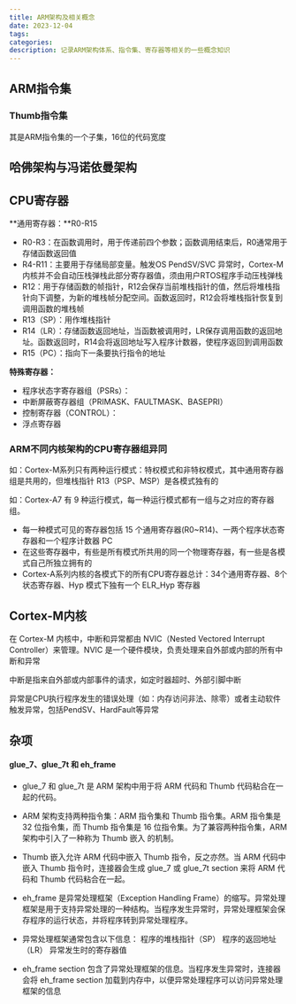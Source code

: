 ```yaml
---
title: ARM架构及相关概念
date: 2023-12-04
tags:
categories:
description: 记录ARM架构体系、指令集、寄存器等相关的一些概念知识
---
```



## ARM指令集

### Thumb指令集
其是ARM指令集的一个子集，16位的代码宽度


## 哈佛架构与冯诺依曼架构



## CPU寄存器

**通用寄存器：**R0-R15
- R0-R3：在函数调用时，用于传递前四个参数；函数调用结束后，R0通常用于存储函数返回值
- R4-R11：主要用于存储局部变量。触发OS PendSV/SVC 异常时，Cortex-M内核并不会自动压栈弹栈此部分寄存器值，须由用户RTOS程序手动压栈弹栈
- R12：用于存储函数的帧指针，R12会保存当前堆栈指针的值，然后将堆栈指针向下调整，为新的堆栈帧分配空间。函数返回时，R12会将堆栈指针恢复到调用函数的堆栈帧
- R13（SP）：用作堆栈指针
- R14（LR）：存储函数返回地址，当函数被调用时，LR保存调用函数的返回地址。函数返回时，R14会将返回地址写入程序计数器，使程序返回到调用函数
- R15（PC）：指向下一条要执行指令的地址


**特殊寄存器：**
- 程序状态字寄存器组（PSRs）：
- 中断屏蔽寄存器组（PRIMASK、FAULTMASK、BASEPRI）
- 控制寄存器（CONTROL）：
- 浮点寄存器


### ARM不同内核架构的CPU寄存器组异同

如：Cortex-M系列只有两种运行模式：特权模式和非特权模式，其中通用寄存器组是共用的，但堆栈指针 R13（PSP、MSP）是各模式独有的

如：Cortex-A7 有 9 种运行模式，每一种运行模式都有一组与之对应的寄存器组。
- 每一种模式可见的寄存器包括 15 个通用寄存器(R0~R14)、一两个程序状态寄存器和一个程序计数器 PC
- 在这些寄存器中，有些是所有模式所共用的同一个物理寄存器，有一些是各模式自己所独立拥有的
- Cortex-A系列内核的各模式下的所有CPU寄存器总计：34个通用寄存器、8个状态寄存器、Hyp 模式下独有一个 ELR_Hyp 寄存器


## Cortex-M内核

在 Cortex-M 内核中，中断和异常都由 NVIC（Nested Vectored Interrupt Controller）来管理。NVIC 是一个硬件模块，负责处理来自外部或内部的所有中断和异常
<br>

中断是指来自外部或内部事件的请求，如定时器超时、外部引脚中断
<br>

异常是CPU执行程序发生的错误处理（如：内存访问非法、除零）或者主动软件触发异常，包括PendSV、HardFault等异常
<br>


## 杂项

#### glue_7、glue_7t 和 eh_frame

- glue_7 和 glue_7t 是 ARM 架构中用于将 ARM 代码和 Thumb 代码粘合在一起的代码。

- ARM 架构支持两种指令集：ARM 指令集和 Thumb 指令集。ARM 指令集是 32 位指令集，而 Thumb 指令集是 16 位指令集。为了兼容两种指令集，ARM 架构中引入了一种称为 Thumb 嵌入 的机制。

- Thumb 嵌入允许 ARM 代码中嵌入 Thumb 指令，反之亦然。当 ARM 代码中嵌入 Thumb 指令时，连接器会生成 glue_7 或 glue_7t  section 来将 ARM 代码和 Thumb 代码粘合在一起。

- eh_frame 是异常处理框架（Exception Handling Frame）的缩写。异常处理框架是用于支持异常处理的一种结构。当程序发生异常时，异常处理框架会保存程序的运行状态，并将程序转到异常处理程序。

- 异常处理框架通常包含以下信息：
    程序的堆栈指针（SP）
    程序的返回地址（LR）
    异常发生时的寄存器值

- eh_frame section 包含了异常处理框架的信息。当程序发生异常时，连接器会将 eh_frame section 加载到内存中，以便异常处理程序可以访问异常处理框架的信息
